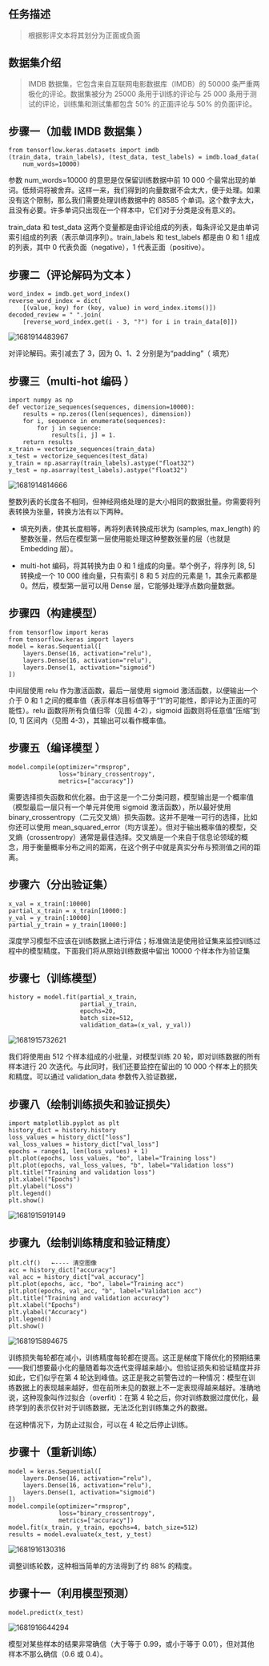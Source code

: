 
## 任务描述
> 根据影评文本将其划分为正面或负面  



## 数据集介绍

> IMDB 数据集，它包含来自互联网电影数据库（IMDB）的 50000 条严重两极化的评论。数据集被分为 25000 条用于训练的评论与 25 000 条用于测试的评论，训练集和测试集都包含 50% 的正面评论与 50% 的负面评论。



## 步骤一（加载 IMDB 数据集 ）

```
from tensorflow.keras.datasets import imdb
(train_data, train_labels), (test_data, test_labels) = imdb.load_data(
    num_words=10000)
```

参数 num_words=10000 的意思是仅保留训练数据中前 10 000 个最常出现的单词。低频词将被舍弃。这样一来，我们得到的向量数据不会太大，便于处理。如果没有这个限制，那么我们需要处理训练数据中的 88585 个单词。这个数字太大，且没有必要。许多单词只出现在一个样本中，它们对于分类是没有意义的。

train_data 和 test_data 这两个变量都是由评论组成的列表，每条评论又是由单词索引组成的列表（表示单词序列）。train_labels 和 test_labels 都是由 0 和 1 组成的列表，其中 0 代表负面（negative），1 代表正面（positive）。

## 步骤二（评论解码为文本 ）

```
word_index = imdb.get_word_index()  
reverse_word_index = dict(
    [(value, key) for (key, value) in word_index.items()])  
decoded_review = " ".join(
    [reverse_word_index.get(i - 3, "?") for i in train_data[0]])   
```

![1681914483967](2.影评分类.assets/1681914483967.png)

对评论解码。索引减去了 3，因为 0、1、2 分别是为“padding”（ 填充） 

## 步骤三（multi-hot 编码 ）

```
import numpy as np
def vectorize_sequences(sequences, dimension=10000):
    results = np.zeros((len(sequences), dimension))  
    for i, sequence in enumerate(sequences):
        for j in sequence:
            results[i, j] = 1.   
    return results
x_train = vectorize_sequences(train_data)  
x_test = vectorize_sequences(test_data)   
y_train = np.asarray(train_labels).astype("float32")
y_test = np.asarray(test_labels).astype("float32")
```

![1681914814666](2.影评分类.assets/1681914814666.png)

整数列表的长度各不相同，但神经网络处理的是大小相同的数据批量。你需要将列表转换为张量，转换方法有以下两种。

- 填充列表，使其长度相等，再将列表转换成形状为 (samples, max_length) 的整数张量，然后在模型第一层使用能处理这种整数张量的层（也就是 Embedding 层）。

- multi-hot 编码，将其转换为由 0 和 1 组成的向量。举个例子，将序列 [8, 5] 转换成一个 10 000 维向量，只有索引 8 和 5 对应的元素是 1，其余元素都是 0。然后，模型第一层可以用 Dense 层，它能够处理浮点数向量数据。

## 步骤四（构建模型）

```
from tensorflow import keras
from tensorflow.keras import layers
model = keras.Sequential([
    layers.Dense(16, activation="relu"),
    layers.Dense(16, activation="relu"),
    layers.Dense(1, activation="sigmoid")
])
```

中间层使用 relu 作为激活函数，最后一层使用 sigmoid 激活函数，以便输出一个介于 0 和 1 之间的概率值（表示样本目标值等于“1”的可能性，即评论为正面的可能性）。relu 函数将所有负值归零（见图 4-2），sigmoid 函数则将任意值“压缩”到 [0, 1] 区间内（见图 4-3），其输出可以看作概率值。

## 步骤五（编译模型 ）

```
model.compile(optimizer="rmsprop",
              loss="binary_crossentropy",
              metrics=["accuracy"])
```

需要选择损失函数和优化器。由于这是一个二分类问题，模型输出是一个概率值（模型最后一层只有一个单元并使用 sigmoid 激活函数），所以最好使用 binary_crossentropy（二元交叉熵）损失函数。这并不是唯一可行的选择，比如你还可以使用 mean_squared_error（均方误差）。但对于输出概率值的模型，交叉熵（crossentropy）通常是最佳选择。交叉熵是一个来自于信息论领域的概念，用于衡量概率分布之间的距离，在这个例子中就是真实分布与预测值之间的距离。

## 步骤六（分出验证集）

```
x_val = x_train[:10000]
partial_x_train = x_train[10000:]
y_val = y_train[:10000]
partial_y_train = y_train[10000:]
```

深度学习模型不应该在训练数据上进行评估；标准做法是使用验证集来监控训练过程中的模型精度。下面我们将从原始训练数据中留出 10000 个样本作为验证集 

## 步骤七（训练模型）

```
history = model.fit(partial_x_train,
                    partial_y_train,
                    epochs=20,
                    batch_size=512,
                    validation_data=(x_val, y_val))
```

![1681915732621](2.影评分类.assets/1681915732621.png)

我们将使用由 512 个样本组成的小批量，对模型训练 20 轮，即对训练数据的所有样本进行 20 次迭代。与此同时，我们还要监控在留出的 10 000 个样本上的损失和精度。可以通过 validation_data 参数传入验证数据，

## 步骤八（绘制训练损失和验证损失）

```
import matplotlib.pyplot as plt
history_dict = history.history
loss_values = history_dict["loss"]
val_loss_values = history_dict["val_loss"]
epochs = range(1, len(loss_values) + 1)
plt.plot(epochs, loss_values, "bo", label="Training loss")   
plt.plot(epochs, val_loss_values, "b", label="Validation loss")   
plt.title("Training and validation loss")
plt.xlabel("Epochs")
plt.ylabel("Loss")
plt.legend()
plt.show()
```

![1681915919149](2.影评分类.assets/1681915919149.png)

## 步骤九（绘制训练精度和验证精度）

```
plt.clf()   ←---- 清空图像
acc = history_dict["accuracy"]
val_acc = history_dict["val_accuracy"]
plt.plot(epochs, acc, "bo", label="Training acc")
plt.plot(epochs, val_acc, "b", label="Validation acc")
plt.title("Training and validation accuracy")
plt.xlabel("Epochs")
plt.ylabel("Accuracy")
plt.legend()
plt.show()
```

![1681915894675](2.影评分类.assets/1681915894675.png)

训练损失每轮都在减小，训练精度每轮都在提高。这正是梯度下降优化的预期结果——我们想要最小化的量随着每次迭代变得越来越小。但验证损失和验证精度并非如此，它们似乎在第 4 轮达到峰值。这正是我之前警告过的一种情况：模型在训练数据上的表现越来越好，但在前所未见的数据上不一定表现得越来越好。准确地说，这种现象叫作过拟合（overfit）：在第 4 轮之后，你对训练数据过度优化，最终学到的表示仅针对于训练数据，无法泛化到训练集之外的数据。

在这种情况下，为防止过拟合，可以在 4 轮之后停止训练。

## 步骤十（重新训练）

```
model = keras.Sequential([
    layers.Dense(16, activation="relu"),
    layers.Dense(16, activation="relu"),
    layers.Dense(1, activation="sigmoid")
])
model.compile(optimizer="rmsprop",
              loss="binary_crossentropy",
              metrics=["accuracy"])
model.fit(x_train, y_train, epochs=4, batch_size=512)
results = model.evaluate(x_test, y_test)
```

![1681916130316](2.影评分类.assets/1681916130316.png)

调整训练轮数，这种相当简单的方法得到了约 88% 的精度。 

## 步骤十一（利用模型预测）

```
model.predict(x_test)
```

![1681916644294](2.影评分类.assets/1681916644294.png)

模型对某些样本的结果非常确信（大于等于 0.99，或小于等于 0.01），但对其他样本不那么确信（0.6 或 0.4）。 